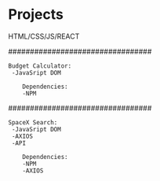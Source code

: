 # Projects
HTML/CSS/JS/REACT

#################################
    
    Budget Calculator:
     -JavaSript DOM
    
        Dependencies:
        -NPM
    
#################################
    
    SpaceX Search:
     -JavaSript DOM
     -AXIOS
     -API

        Dependencies:
        -NPM
        -AXIOS
